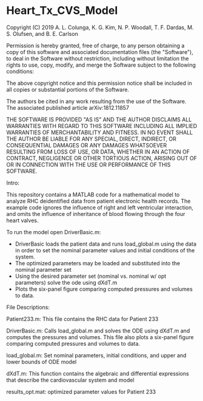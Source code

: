 # Heart_Tx_CVS_Model

Copyright (C) 2019 A. L. Colunga, K. G. Kim, N. P. Woodall,   T. F. Dardas, M. S. Olufsen, and B. E. Carlson

Permission is hereby granted, free of charge, to any person obtaining a copy of this software and associated documentation files (the "Software"), to deal in the Software without restriction, including without limitation the rights to use, copy, modify, and merge the Software subject to the following conditions:

The above copyright notice and this permission notice shall be included in all copies or substantial portions of the Software.

The authors be cited in any work resulting from the use of the Software. The associated published article arXiv:1812.11857

THE SOFTWARE IS PROVIDED "AS IS" AND THE AUTHOR DISCLAIMS ALL WARRANTIES WITH REGARD TO THIS SOFTWARE INCLUDING ALL IMPLIED WARRANTIES OF MERCHANTABILITY AND FITNESS. IN NO EVENT SHALL THE AUTHOR BE LIABLE FOR ANY SPECIAL, DIRECT, INDIRECT, OR CONSEQUENTIAL DAMAGES OR ANY DAMAGES WHATSOEVER RESULTING FROM LOSS OF USE, OR DATA, WHETHER IN AN ACTION OF CONTRACT, NEGLIGENCE OR OTHER TORTIOUS ACTION, ARISING OUT OF OR IN CONNECTION WITH THE USE OR PERFORMANCE OF THIS SOFTWARE.

Intro:

This repository contains a MATLAB code for a mathematical model to analyze RHC deidentified data from patient electronic health records. The example code ignores the influence of right and left ventricular interaction, and omits the influence of inheritance of blood flowing through the four heart valves.

To run the model open DriverBasic.m:
- DriverBasic loads the patient data and runs load_global.m using the data in order to set the nominal parameter              	values and initial conditions of the system. 
- The optimized parameters may be loaded and substituted into the nominal parameter set
- Using the desired parameter set (nominal vs. nominal w/ opt parameters) solve the ode using dXdT.m 
- Plots the six-panel figure comparing computed pressures and volumes to data.

File Descriptions:

Patient233.m: This file contains the RHC data for Patient 233

DriverBasic.m: Calls load_global.m and solves the ODE using dXdT.m and computes the pressures and volumes. This file also plots a six-panel figure comparing computed pressures and volumes to data.

load_global.m: Set nominal parameters, initial conditions, and upper and lower bounds of ODE model

dXdT.m: This function contains the algebraic and differential expressions that describe the cardiovascular system and model

results_opt.mat: optimized parameter values for Patient 233
